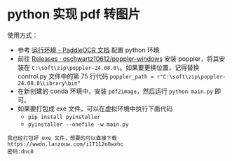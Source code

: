 # python 实现 pdf 转图片

使用方式：

- 参考 [运行环境 - PaddleOCR 文档](https://paddlepaddle.github.io/PaddleOCR/latest/ppocr/environment.html#11-windows) 配置 python 环境
- 前往 [Releases · oschwartz10612/poppler-windows](https://github.com/oschwartz10612/poppler-windows/releases) 安装 poppler，将其安装在 `C:\soft\zip\poppler-24.08.0\`。如果要更换位置，记得替换 control.py 文件中的第 75 行代码 `poppler_path = r"C:\soft\zip\poppler-24.08.0\Library\bin"`
- 在新创建的 conda 环境中，安装 `pdf2image`，然后运行 `python main.py` 即可。
- 如果要打包成 exe 文件，可以在虚拟环境中执行下面代码
  - `pip install pyinstaller`
  - `pyinstaller --onefile -w main.py`

```
我已经打包好 exe 文件，想要的可以直接下载
https://wwdn.lanzouw.com/i1T112o8wxhc
密码:dnc8
```
